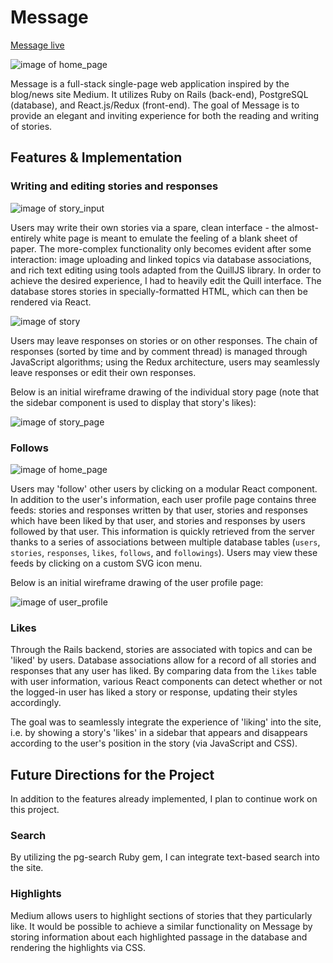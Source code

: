 # Message

[Message live][app]

[app]: http://www.message-medium.net/

![image of home_page](docs/caps/m-cap-home.jpg)

Message is a full-stack single-page web application inspired by the blog/news site Medium. It utilizes Ruby on Rails (back-end), PostgreSQL (database), and React.js/Redux (front-end). The goal of Message is to provide an elegant and inviting experience for both the reading and writing of stories.

## Features & Implementation

### Writing and editing stories and responses

![image of story_input](docs/caps/m-cap-story-input.jpg)

Users may write their own stories via a spare, clean interface - the almost-entirely white page is meant to emulate the feeling of a blank sheet of paper. The more-complex functionality only becomes evident after some interaction: image uploading and linked topics via database associations, and rich text editing using tools adapted from the QuillJS library. In order to achieve the desired experience, I had to heavily edit the Quill interface. The database stores stories in specially-formatted HTML, which can then be rendered via React.

![image of story](docs/caps/m-cap-story.jpg)

Users may leave responses on stories or on other responses. The chain of responses (sorted by time and by comment thread) is managed through JavaScript algorithms; using the Redux architecture, users may seamlessly leave responses or edit their own responses.

Below is an initial wireframe drawing of the individual story page (note that the sidebar component is used to display that story's likes):

![image of story_page](docs/wireframes/story.png)

### Follows

![image of home_page](docs/caps/m-cap-profile.jpg)

Users may 'follow' other users by clicking on a modular React component. In addition to the user's information, each user profile page contains three feeds: stories and responses written by that user, stories and responses which have been liked by that user, and stories and responses by users followed by that user. This information is quickly retrieved from the server thanks to a series of associations between multiple database tables (`users`, `stories`, `responses`, `likes`, `follows`, and `followings`). Users may view these feeds by clicking on a custom SVG icon menu.

Below is an initial wireframe drawing of the user profile page:

![image of user_profile](docs/wireframes/user-profile.png)

### Likes

Through the Rails backend, stories are associated with topics and can be 'liked' by users. Database associations allow for a record of all stories and responses that any user has liked. By comparing data from the `likes` table with user information, various React components can detect whether or not the logged-in user has liked a story or response, updating their styles accordingly.

The goal was to seamlessly integrate the experience of 'liking' into the site, i.e. by showing a story's 'likes' in a sidebar that appears and disappears according to the user's position in the story (via JavaScript and CSS).

## Future Directions for the Project

In addition to the features already implemented, I plan to continue work on this project.

### Search

By utilizing the pg-search Ruby gem, I can integrate text-based search into the site.

### Highlights

Medium allows users to highlight sections of stories that they particularly like. It would be possible to achieve a similar functionality on Message by storing information about each highlighted passage in the database and rendering the highlights via CSS.
